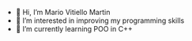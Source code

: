 - 👋 Hi, I’m Mario Vitiello Martin
- 👀 I’m interested in improving my programming skills
- 🌱 I’m currently learning POO in C++


<!---
alu0101481159/alu0101481159 is a ✨ special ✨ repository because its `README.md` (this file) appears on your GitHub profile.
You can click the Preview link to take a look at your changes.
--->
